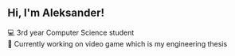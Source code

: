
<!--Level 1: Simple bio and stats-->
## Hi, I'm Aleksander!

💻 3rd year Computer Science student<br/>
🔭 Currently working on video game which is my engineering thesis<br/>


